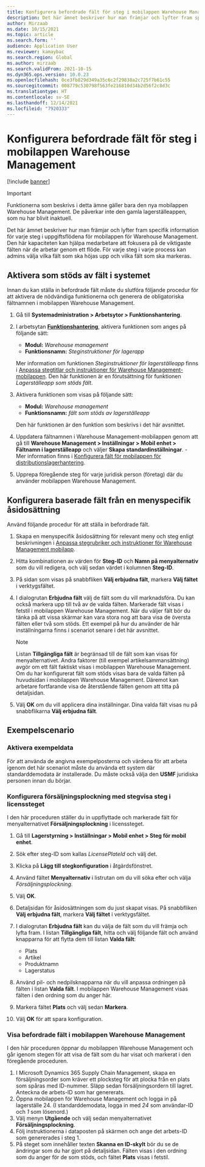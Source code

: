 ```yaml
---
title: Konfigurera befordrade fält för steg i mobilappen Warehouse Management
description: Det här ämnet beskriver hur man främjar och lyfter fram specifik information för varje steg i uppgiftsflödena för mobilappen för Warehouse Management.
author: Mirzaab
ms.date: 10/15/2021
ms.topic: article
ms.search.form: ''
audience: Application User
ms.reviewer: kamaybac
ms.search.region: Global
ms.author: mirzaab
ms.search.validFrom: 2021-10-15
ms.dyn365.ops.version: 10.0.23
ms.openlocfilehash: 0ce3fb829d349a35c6c2f29838a2c725f7b61c55
ms.sourcegitcommit: 008779c530798f563fe216810d34b2d56f2c8d3c
ms.translationtype: HT
ms.contentlocale: sv-SE
ms.lasthandoff: 12/14/2021
ms.locfileid: "7920333"
---
```

# <a name="configure-promoted-fields-for-steps-in-the-warehouse-management-mobile-app"></a>Konfigurera befordrade fält för steg i mobilappen Warehouse Management

[!include [banner](../includes/banner.md)]

> [!IMPORTANT]
> Funktionerna som beskrivs i detta ämne gäller bara den nya mobilappen Warehouse Management. De påverkar inte den gamla lagerställeappen, som nu har blivit inaktuell.

Det här ämnet beskriver hur man främjar och lyfter fram specifik information för varje steg i uppgiftsflödena för mobilappen för Warehouse Management. Den här kapaciteten kan hjälpa medarbetare att fokusera på de viktigaste fälten när de arbetar genom ett flöde. För varje steg i varje process kan admins välja vilka fält som ska höjas upp och vilka fält som ska markeras.

## <a name="enable-promoted-fields-in-your-system"></a>Aktivera som stöds av fält i systemet

Innan du kan ställa in befordrade fält måste du slutföra följande procedur för att aktivera de nödvändiga funktionerna och generera de obligatoriska fältnamnen i mobilappen Warehouse Management.

1. Gå till **Systemadministration \> Arbetsytor \> Funktionshantering**.
1. I arbetsytan [**Funktionshantering**](../../fin-ops-core/fin-ops/get-started/feature-management/feature-management-overview.md), aktivera funktionen som anges på följande sätt:

    - **Modul:** *Warehouse management*
    - **Funktionsnamn:** *Steginstruktioner för lagerapp*

    Mer information om funktionen *Steginstruktioner för lagerställeapp* finns i [Anpassa stegtitlar och instruktioner för Warehouse Management-mobilappen](mobile-app-titles-instructions.md). Den här funktionen är en förutsättning för funktionen *Lagerställeapp som stöds fält*.

1. Aktivera funktionen som visas på följande sätt:

    - **Modul:** *Warehouse management*
    - **Funktionsnamn:** *fält som stöds av lagerställeapp*

    Den här funktionen är den funktion som beskrivs i det här avsnittet.

1. Uppdatera fältnamnen i Warehouse Management-mobilappen genom att gå till **Warehouse Management \> Inställningar \> Mobil enhet \> Fältnamn i lagerställeapp** och väljer **Skapa standardinställningar**. - Mer information finns i [Konfigurera fält för mobilappen för distributionslagerhantering](configure-app-field-names-priorities-warehouse.md).
1. Upprepa föregående steg för varje juridisk person (företag) där du använder mobilappen Warehouse Management.

## <a name="configure-promoted-fields-from-a-menu-specific-override"></a>Konfigurera baserade fält från en menyspecifik åsidosättning

Använd följande procedur för att ställa in befordrade fält.

1. Skapa en menyspecifik åsidosättning för relevant meny och steg enligt beskrivningen i [Anpassa stegrubriker och instruktioner för Warehouse Management mobilapp](mobile-app-titles-instructions.md).
1. Hitta kombinationen av värden för **Steg-ID** och **Namn på menyalternativ** som du vill redigera, och välj sedan värdet i kolumnen **Steg-ID**.
1. På sidan som visas på snabbfliken **Välj erbjudna fält**, markera **Välj fältet** i verktygsfältet.
1. I dialogrutan **Erbjudna fält** välj de fält som du vill marknadsföra. Du kan också markera upp till två av de valda fälten. Markerade fält visas i fetstil i mobilappen Warehouse Management. När du väljer fält bör du tänka på att vissa skärmar kan vara stora nog att bara visa de översta fälten eller två som stöds. Ett exempel på hur du använder de här inställningarna finns i scenariot senare i det här avsnittet.

    > [!NOTE]
    > Listan **Tillgängliga fält** är begränsad till de fält som kan visas för menyalternativet. Andra faktorer (till exempel artikelsammansättning) avgör om ett fält faktiskt visas i mobilappen Warehouse Management. Om du har konfigurerat fält som stöds visas bara de valda fälten på huvudsidan i mobilappen Warehouse Management. Däremot kan arbetare fortfarande visa de återstående fälten genom att titta på detaljsidan.

1. Välj **OK** om du vill applicera dina inställningar. Dina valda fält visas nu på snabbflikarna **Välj erbjudna fält**.

## <a name="example-scenario"></a>Exempelscenario

### <a name="enable-sample-data"></a>Aktivera exempeldata

För att använda de angivna exempelposterna och värdena för att arbeta igenom det här scenariot måste du använda ett system där standarddemodata är installerade. Du måste också välja den **USMF** juridiska personen innan du börjar.

### <a name="configure-sales-picking-with-promoted-steps-on-the-license-plate-step"></a>Konfigurera försäljningsplockning med stegvisa steg i licenssteget

I den här proceduren ställer du in uppflyttade och markerade fält för menyalternativet **Försäljningsplockning** i licenssteget.

1. Gå till **Lagerstyrning \> Inställningar \> Mobil enhet \> Steg för mobil enhet**.
1. Sök efter steg-ID som kallas *LicensePlateId* och välj det.
1. Klicka på **Lägg till stegkonfiguration** i åtgärdsfönstret.
1. Använd fältet **Menyalternativ** i listrutan om du vill söka efter och välja *Försäljningsplockning*.
1. Välj **OK**.
1. Detaljsidan för åsidosättningen som du just skapat visas. På snabbfliken **Välj erbjudna fält**, markera **Välj fältet** i verktygsfältet.
1. I dialogrutan **Erbjudna fält** kan du välja de fält som du vill främja och lyfta fram. I listan **Tillgängliga fält**, hitta och välj följande fält och använd knapparna för att flytta dem till listan **Valda fält**:

    - Plats
    - Artikel
    - Produktnamn
    - Lagerstatus

1. Använd pil- och nedpilsknapparna när du vill anpassa ordningen på fälten i listan **Valda fält**. I mobilappen Warehouse Management visas fälten i den ordning som du anger här.
1. Markera fältet **Plats** och välj sedan **Markera**.
1. Välj **OK** för att spara konfiguration.

### <a name="view-the-promoted-fields-in-the-warehouse-management-mobile-app"></a>Visa befordrade fält i mobilappen Warehouse Management

I den här proceduren öppnar du mobilappen Warehouse Management och går igenom stegen för att visa de fält som du har visat och markerat i den föregående proceduren.

1. I Microsoft Dynamics 365 Supply Chain Management, skapa en försäljningsorder som kräver ett plocksteg för att plocka från en plats som spåras med ID-nummer. Släpp sedan försäljningsordern till lagret. Anteckna de arbets-ID som har genererats.
1. Öppna mobilappen för Warehouse Management och logga in på lagerställe 24. (I standarddemodata, logga in med *24* som användar-ID och *1* som lösenord.)
1. Välj menyn **Utgående** och välj sedan menyalternativet **Försäljningsplockning**.
1. Följ instruktionerna i dataposten på skärmen och ange det arbets-ID som genererades i steg 1.
1. På steget som innehåller texten **Skanna en ID-skylt** bör du se de ändringar som du har gjort på detaljsidan. Fälten visas i den ordning som du anger för de som stöds, och fältet **Plats** visas i fetstil.
